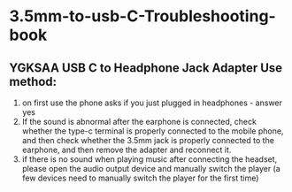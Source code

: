 # 3.5mm-to-usb-C-Troubleshooting-book

## YGKSAA USB C to Headphone Jack Adapter Use method:
1. on first use the phone asks if you just plugged in headphones - answer yes  
2. If the sound is abnormal after the earphone is connected, check whether the type-c terminal is properly connected to the mobile phone, and then check whether the 3.5mm jack is properly connected to the earphone, and then remove the adapter and reconnect it.  
3. if there is no sound when playing music after connecting the headset, please open the audio output device and manually switch the player (a few devices need to manually switch the player for the first time)  
